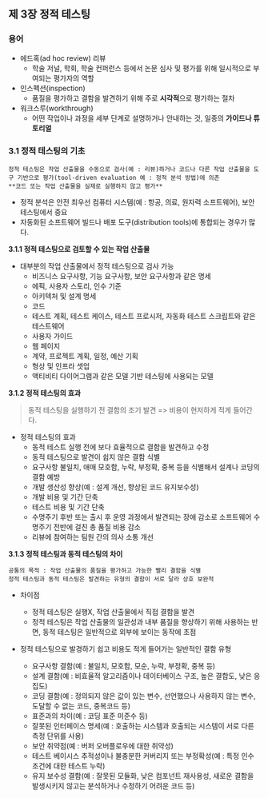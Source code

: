 ## 제 3장 정적 테스팅

### 용어
- 에드혹(ad hoc review) 리뷰
	- 학술 저널, 학회, 학술 컨퍼런스 등에서 논문 심사 및 평가를 위해 일시적으로 부여되는 평가자의 역할
- 인스펙션(inspection)
	- 품질을 평가하고 결함을 발견하기 위해 주로 **시각적**으로 평가하는 절차
- 워크스루(workthrough)
	- 어떤 작업이나 과정을 세부 단계로 설명하거나 안내하는 것, 일종의 **가이드나 튜토리얼**

### 3.1 정적 테스팅의 기초
```
정적 테스팅은 작업 산출물을 수동으로 검사(예 : 리뷰)하거나 코드나 다른 작업 산출물을 도구 기반으로 평가(tool-driven evaluation 예 : 정적 분석 방법)에 의존
**코드 또는 작업 산출물을 실제로 실행하지 않고 평가**
```
- 정적 분석은 안전 최우선 컴퓨터 시스템(예 : 항공, 의료, 원자력 소프트웨어), 보안 테스팅에서 중요
- 자동화된 소프트웨어 빌드나 배포 도구(distribution tools)에 통합되는 경우가 많다.

**3.1.1 정적 테스팅으로 검토할 수 있는 작업 산출물**
- 대부분의 작업 산출물에서 정적 테스팅으로 검사 가능
	- 비즈니스 요구사항, 기능 요구사항, 보안 요구사항과 같은 명세
	- 에픽, 사용자 스토리, 인수 기준 
	- 아키텍처 및 설계 명세
	- 코드 
	- 테스트 계획, 테스트 케이스, 테스트 프로시저, 자동화 테스트 스크립트와 같은 테스트웨어
	- 사용자 가이드
	- 웹 페이지
	- 계약, 프로젝트 계획, 일정, 예산 기획
	- 형상 및 인프라 셋업
	- 액티비티 다이어그램과 같은 모델 기반 테스팅에 사용되는 모델

**3.1.2 정적 테스팅의 효과**
> 동적 테스팅을 실행하기 전 결함의 조기 발견 => 비용이 현저하게 적게 들어간다.
- 정적 테스팅의 효과 
	- 동적 테스트 실행 전에 보다 효율적으로 결함을 발견하고 수정
	- 동적 테스팅으로 발견이 쉽지 않은 결함 식별
	- 요구사항 불일치, 애매 모호함, 누락, 부정확, 중복 등을 식별해서 설계나 코딩의 결함 예방
	- 개발 생산성 향상(예 : 설계 개선, 향상된 코드 유지보수성) 
	- 개발 비용 및 기간 단축
	- 테스트 비용 및 기간 단축
	- 수명주기 후반 또는 출시 후 운영 과정에서 발견되는 장애 감소로 소프트웨어 수명주기 전반에 걸친 총 품질 비용 감소
	- 리뷰에 참여하는 팀원 간의 의사 소통 개선

**3.1.3 정적 테스팅과 동적 테스팅의 차이**
```
공통의 목적 : 작업 산출물의 품질을 평가하고 가능한 빨리 결함을 식별
정적 테스팅과 동적 테스팅은 발견하는 유형의 결함이 서로 달라 상호 보완적
```
- 차이점
	- 정적 테스팅은 실행X, 작업 산출물에서 직접 결함을 발견 
	- 정적 테스팅은 작업 산출물의 일관성과 내부 품질을 향상하기 위해 사용하는 반면, 동적 테스팅은 일반적으로 외부에 보이는 동작에 초점

- 정적 테스팅으로 발경하기 쉽고 비용도 적게 들어가는 일반적인 결함 유형
	- 요구사항 결함(예 : 불일치, 모호함, 모순, 누락, 부정확, 중복 등)
	- 설계 결함(예 : 비효율적 알고리즘이나 데이터베이스 구조, 높은 결합도, 낮은 응집도)
	- 코딩 결함(예 : 정의되지 않은 값이 있는 변수, 선언했으나 사용하지 않는 변수, 도달할 수 없는 코드, 중복코드 등)
	- 표준과의 차이(예 : 코딩 표준 미준수 등)
	- 잘못된 인터페이스 명세(예 : 호출하는 시스템과 호출되는 시스템이 서로 다른 측정 단위를 사용)
	- 보안 취약점(예 : 버퍼 오버플로우에 대한 취약성)
	- 테스트 베이시스 추적성이나 불충분한 커버리지 또는 부정확성(예 : 특정 인수 조건에 대한 테스트 누락)
	- 유지 보수성 결함(예 : 잘못된 모듈화, 낮은 컴포넌트 재사용성, 새로운 결함을 발생시키지 않고는 분석하거나 수정하기 어려운 코드 등)
